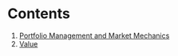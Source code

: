 # Contents
1. [Portfolio Management and Market Mechanics](./wk1/README.md)
2. [Value](./wk2/README.md)
